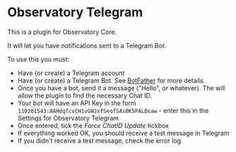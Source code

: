 # Observatory Telegram

This is a plugin for Observatory Core.

It will let you have notifications sent to a Telegram Bot.

To use this you must:
* Have (or create) a Telegram account
* Have (or create) a Telegram Bot. See [BotFather](https://core.telegram.org/bots#6-botfather) for more details.
* Once you have a bot, send it a message ("Hello", or whatever). The will allow the plugin to find the necessary Chat ID.
* Your bot will have an API Key in the form `110201543:AAHdqTcvCH1vGWJxfSeofSAs0K5PALDsaw` - enter this in the Settings for Observatory Telegram
* Once entered, tick the _Force ChatID Update_ tickbox
* If everything worked OK, you should receive a test message in Telegram
* If you didn't receive a test message, check the error log
